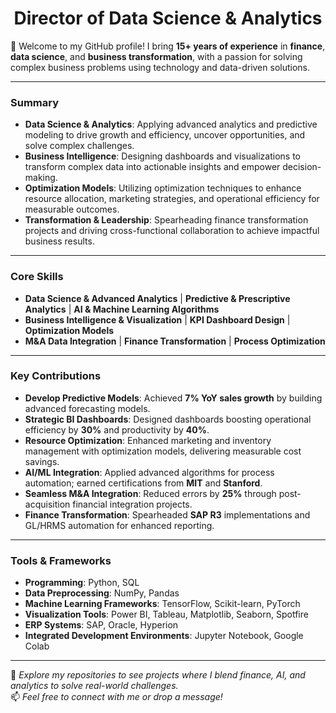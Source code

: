 <h1 align="center">Director of Data Science & Analytics</h1>

👋 Welcome to my GitHub profile! I bring **15+ years of experience** in **finance**, **data science**, and **business transformation**, with a passion for solving complex business problems using technology and data-driven solutions.

---

### **Summary**
- **Data Science & Analytics**: Applying advanced analytics and predictive modeling to drive growth and efficiency, uncover opportunities, and solve complex challenges.
- **Business Intelligence**: Designing dashboards and visualizations to transform complex data into actionable insights and empower decision-making.
- **Optimization Models**: Utilizing optimization techniques to enhance resource allocation, marketing strategies, and operational efficiency for measurable outcomes.
- **Transformation & Leadership**: Spearheading finance transformation projects and driving cross-functional collaboration to achieve impactful business results.

---

### **Core Skills**
- **Data Science & Advanced Analytics** | **Predictive & Prescriptive Analytics** | **AI & Machine Learning Algorithms**  
- **Business Intelligence & Visualization** | **KPI Dashboard Design** | **Optimization Models**  
- **M&A Data Integration** | **Finance Transformation** | **Process Optimization**  

---

### **Key Contributions**
- **Develop Predictive Models**: Achieved **7% YoY sales growth** by building advanced forecasting models.  
- **Strategic BI Dashboards**: Designed dashboards boosting operational efficiency by **30%** and productivity by **40%**.  
- **Resource Optimization**: Enhanced marketing and inventory management with optimization models, delivering measurable cost savings.  
- **AI/ML Integration**: Applied advanced algorithms for process automation; earned certifications from **MIT** and **Stanford**.  
- **Seamless M&A Integration**: Reduced errors by **25%** through post-acquisition financial integration projects.  
- **Finance Transformation**: Spearheaded **SAP R3** implementations and GL/HRMS automation for enhanced reporting.

---

### **Tools & Frameworks**
- **Programming**: Python, SQL  
- **Data Preprocessing**: NumPy, Pandas  
- **Machine Learning Frameworks**: TensorFlow, Scikit-learn, PyTorch  
- **Visualization Tools**: Power BI, Tableau, Matplotlib, Seaborn, Spotfire  
- **ERP Systems**: SAP, Oracle, Hyperion  
- **Integrated Development Environments**: Jupyter Notebook, Google Colab  

---

🌟 _Explore my repositories to see projects where I blend finance, AI, and analytics to solve real-world challenges._  
📫 _Feel free to connect with me or drop a message!_
